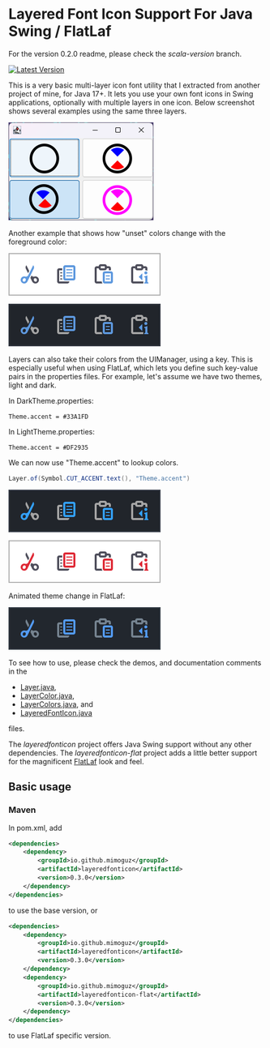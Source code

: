 # Layered Font Icon Support For Java Swing / FlatLaf

For the version 0.2.0 readme, please check the _scala-version_ branch.

[![Latest Version](https://img.shields.io/maven-central/v/io.github.mimoguz/layeredfonticon-core_3)](https://central.sonatype.com/search?smo=true&q=layeredfonticon&namespace=io.github.mimoguz)

This is a very basic multi-layer icon font utility that I extracted from another project of mine, for Java 17+. 
It lets you use your own font icons in Swing applications, optionally with multiple layers in one icon. 
Below screenshot shows several examples using the same three layers.

![Screenshot](./.github/images/screenshot-2023-01-29.png)

Another example that shows how "unset" colors change with the foreground color:

![Screenshot](./.github/images/themes.png)

Layers can also take their colors from the UIManager, using a key. This is especially useful when using FlatLaf, which lets
you define such key-value pairs in the properties files. For example, let's assume we have two themes, light and dark.

In DarkTheme.properties:

    Theme.accent = #33A1FD

In LightTheme.properties:

    Theme.accent = #DF2935

We can now use "Theme.accent" to lookup colors.

```java
Layer.of(Symbol.CUT_ACCENT.text(), "Theme.accent")
```

![Screenshot](./.github/images/accent.png)

Animated theme change in FlatLaf:

![Animated transition with FlatLaf](./.github/images/transition.gif)

To see how to use, please check the demos, and documentation comments in the 

* [Layer.java](./src/main/java/io/github/mimoguz/layeredfontincon/Layer.java),
* [LayerColor.java](./src/main/java/io/github/mimoguz/layeredfontincon/LayerColor.java),
* [LayerColors.java](./src/main/java/io/github/mimoguz/layeredfontincon/LayerColors.java), and
* [LayeredFontIcon.java](./src/main/java/io/github/mimoguz/layeredfontincon/LayeredFontIcon.java)

files.

The _layeredfonticon_ project offers Java Swing support without any other dependencies.
The _layeredfonticon-flat_ project adds a little better support for the magnificent [FlatLaf](https://www.formdev.com/flatlaf/) look and feel.

## Basic usage

### Maven

In pom.xml, add

```xml
<dependencies>
    <dependency>
        <groupId>io.github.mimoguz</groupId>
        <artifactId>layeredfonticon</artifactId>
        <version>0.3.0</version>
    </dependency>
</dependencies>
```

to use the base version, or 

```xml
<dependencies>
    <dependency>
        <groupId>io.github.mimoguz</groupId>
        <artifactId>layeredfonticon</artifactId>
        <version>0.3.0</version>
    </dependency>
    <dependency>
        <groupId>io.github.mimoguz</groupId>
        <artifactId>layeredfonticon-flat</artifactId>
        <version>0.3.0</version>
    </dependency>
</dependencies>
```

to use FlatLaf specific version.
